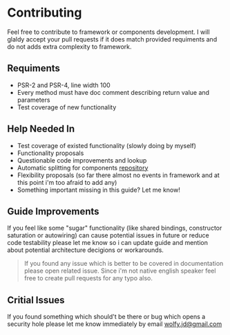 # Contributing
Feel free to contribute to framework or components development. I will glaldy accept your pull requests if it does match provided requiments and do not adds extra complexity to framework.

## Requiments
* PSR-2 and PSR-4, line width 100
* Every method must have doc comment describing return value and parameters
* Test coverage of new functionality

## Help Needed In
* Test coverage of existed functionality (slowly doing by myself)
* Functionality proposals
* Questionable code improvements and lookup
* Automatic splitting for components [repository](https://github.com/spiral/components)
* Flexibility proposals (so far there almost no events in framework and at this point i'm too afraid to add any)
* Something important missing in this guide? Let me know! 

## Guide Improvements
If you feel like some "sugar" functionality (like shared bindings, constructor saturation or autowiring) can cause potential issues in future or reduce code testability please let me know so i can update guide and mention about potential architecture decigions or workarounds.

> If you found any issue which is better to be covered in documentation please open related issue. Since i'm not native english speaker feel free to create pull requests for any typo also.

## Critial Issues
If you found something which should't be there or bug which opens a security hole please let me know immediately by email wolfy.jd@gmail.com
